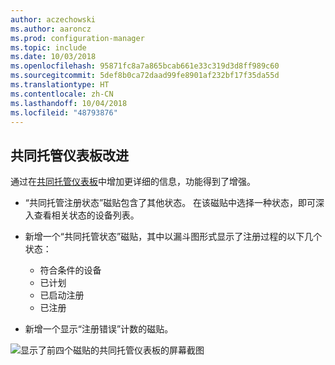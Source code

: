 ```yaml
---
author: aczechowski
ms.author: aaroncz
ms.prod: configuration-manager
ms.topic: include
ms.date: 10/03/2018
ms.openlocfilehash: 95871fc8a7a865bcab661e33c319d3d8ff989c60
ms.sourcegitcommit: 5def8b0ca72daad99fe8901af232bf17f35da55d
ms.translationtype: HT
ms.contentlocale: zh-CN
ms.lasthandoff: 10/04/2018
ms.locfileid: "48793876"
---
```

## <a name="bkmk_comgmt-report">共同托管仪表板改进</a>
<!--1358980-->

通过在[共同托管仪表板](/sccm/core/clients/manage/co-management-dashboard)中增加更详细的信息，功能得到了增强。  

- “共同托管注册状态”磁贴包含了其他状态。 在该磁贴中选择一种状态，即可深入查看相关状态的设备列表。  

- 新增一个“共同托管状态”磁贴，其中以漏斗图形式显示了注册过程的以下几个状态：  
    - 符合条件的设备  
    - 已计划  
    - 已启动注册  
    - 已注册  

- 新增一个显示“注册错误”计数的磁贴。 

![显示了前四个磁贴的共同托管仪表板的屏幕截图](../../media/1358980-comgmt-dashboard.png)


